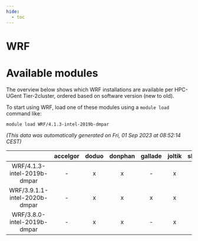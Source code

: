 ```yaml
---
hide:
  - toc
---
```


WRF
===

# Available modules


The overview below shows which WRF installations are available per HPC-UGent Tier-2cluster, ordered based on software version (new to old).

To start using WRF, load one of these modules using a `module load` command like:

```shell
module load WRF/4.1.3-intel-2019b-dmpar
```

*(This data was automatically generated on Fri, 01 Sep 2023 at 08:52:14 CEST)*  

| |accelgor|doduo|donphan|gallade|joltik|skitty|swalot|victini|
| :---: | :---: | :---: | :---: | :---: | :---: | :---: | :---: | :---: |
|WRF/4.1.3-intel-2019b-dmpar|-|x|x|-|x|x|x|x|
|WRF/3.9.1.1-intel-2020b-dmpar|-|x|x|x|x|x|x|x|
|WRF/3.8.0-intel-2019b-dmpar|-|x|x|-|x|x|x|x|
